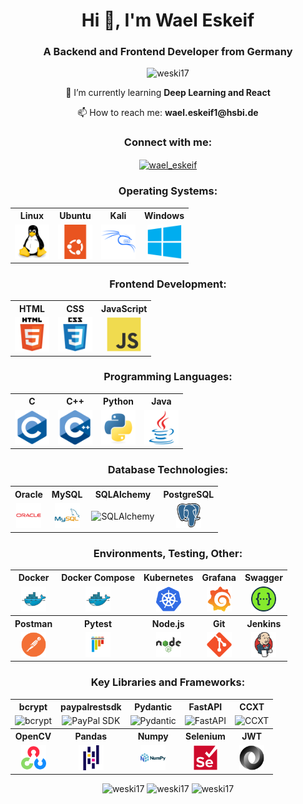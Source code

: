 <h1 align="center">Hi 👋, I'm Wael Eskeif</h1>
<h3 align="center">A Backend and Frontend Developer from Germany</h3>

<p align="center">
  <img src="https://komarev.com/ghpvc/?username=weski17&label=Profile%20views&color=0e75b6&style=flat" alt="weski17" />
</p>

<p align="center">🌱 I’m currently learning <strong>Deep Learning and React</strong></p>

<p align="center">📫 How to reach me: <strong>wael.eskeif1@hsbi.de</strong></p>

<h3 align="center">Connect with me:</h3>
<p align="center">
  <a href="https://instagram.com/wael_eskeif" target="_blank">
    <img align="center" src="https://raw.githubusercontent.com/rahuldkjain/github-profile-readme-generator/master/src/images/icons/Social/instagram.svg" alt="wael_eskeif" height="30" width="40" />
  </a>
</p>

<h3 align="center">Operating Systems:</h3>
<table align="center">
  <tr>
    <th>Linux</th>
    <th>Ubuntu</th>
    <th>Kali</th>
    <th>Windows</th>
  </tr>
  <tr>
    <td align="center"><img src="https://github.com/devicons/devicon/blob/master/icons/linux/linux-original.svg" title="Linux" alt="Linux" width="55" height="55"/></td>
    <td align="center"><img src="https://github.com/devicons/devicon/blob/master/icons/ubuntu/ubuntu-original.svg" title="Ubuntu" alt="Ubuntu" width="55" height="55"/></td>
    <td align="center"><img src="https://github.com/canaleal/devicon/blob/new-icon-kali-linux/icons/kalilinux/kalilinux-original-wordmark.svg" title="Kali Linux" alt="Kali Linux" width="55" height="55"/></td>
    <td align="center"><img src="https://raw.githubusercontent.com/devicons/devicon/master/icons/windows8/windows8-original.svg" title="Windows" alt="Windows" width="55" height="55"/></td>
  </tr>
</table>

<h3 align="center">Frontend Development:</h3>
<table align="center">
  <tr>
    <th>HTML</th>
    <th>CSS</th>
    <th>JavaScript</th>
  </tr>
  <tr>
    <td align="center"><img src="https://raw.githubusercontent.com/devicons/devicon/master/icons/html5/html5-original-wordmark.svg" alt="HTML5" width="55" height="55"/></td>
    <td align="center"><img src="https://raw.githubusercontent.com/devicons/devicon/master/icons/css3/css3-original-wordmark.svg" alt="CSS3" width="55" height="55"/></td>
    <td align="center"><img src="https://raw.githubusercontent.com/devicons/devicon/master/icons/javascript/javascript-original.svg" alt="JavaScript" width="55" height="55"/></td>
  </tr>
</table>

<h3 align="center">Programming Languages:</h3>
<table align="center">
  <tr>
    <th>C</th>
    <th>C++</th>
    <th>Python</th>
    <th>Java</th>
  </tr>
  <tr>
    <td align="center"><img src="https://raw.githubusercontent.com/devicons/devicon/master/icons/c/c-original.svg" alt="C" width="55" height="55"/></td>
    <td align="center"><img src="https://raw.githubusercontent.com/devicons/devicon/master/icons/cplusplus/cplusplus-original.svg" alt="C++" width="55" height="55"/></td>
    <td align="center"><img src="https://raw.githubusercontent.com/devicons/devicon/master/icons/python/python-original.svg" alt="Python" width="55" height="55"/></td>
    <td align="center"><img src="https://raw.githubusercontent.com/devicons/devicon/master/icons/java/java-original.svg" alt="Java" width="55" height="55"/></td>
  </tr>
</table>

<h3 align="center">Database Technologies:</h3>
<table align="center">
  <tr>
    <th>Oracle</th>
    <th>MySQL</th>
    <th>SQLAlchemy</th>
    <th>PostgreSQL</th>
  </tr>
  <tr>
    <td align="center"><img src="https://raw.githubusercontent.com/devicons/devicon/master/icons/oracle/oracle-original.svg" alt="Oracle" width="40" height="40"/></td>
    <td align="center"><img src="https://raw.githubusercontent.com/devicons/devicon/master/icons/mysql/mysql-original-wordmark.svg" alt="MySQL" width="40" height="40"/></td>
    <td align="center"><img src="https://www.sqlalchemy.org/img/sqla_logo.png" alt="SQLAlchemy" width="40" height="40"/></td>
    <td align="center"><img src="https://raw.githubusercontent.com/devicons/devicon/master/icons/postgresql/postgresql-original.svg" alt="PostgreSQL" width="40" height="40"/></td>
  </tr>
</table>

<h3 align="center">Environments, Testing, Other:</h3>
<table align="center">
  <tr>
    <th>Docker</th>
    <th>Docker Compose</th>
    <th>Kubernetes</th>
    <th>Grafana</th>
    <th>Swagger</th>
  </tr>
  <tr>
    <td align="center"><img src="https://raw.githubusercontent.com/devicons/devicon/master/icons/docker/docker-original.svg" alt="Docker" width="40" height="40"/></td>
    <td align="center"><img src="https://raw.githubusercontent.com/devicons/devicon/master/icons/docker/docker-original.svg" alt="Docker Compose" width="40" height="40"/></td>
    <td align="center"><img src="https://raw.githubusercontent.com/devicons/devicon/master/icons/kubernetes/kubernetes-plain.svg" alt="Kubernetes" width="40" height="40"/></td>
    <td align="center"><img src="https://raw.githubusercontent.com/devicons/devicon/master/icons/grafana/grafana-original.svg" alt="Grafana" width="40" height="40"/></td>
    <td align="center"><img src="https://raw.githubusercontent.com/devicons/devicon/master/icons/swagger/swagger-original.svg" alt="Swagger" width="40" height="40"/></td>
  </tr>
  <tr>
    <th>Postman</th>
    <th>Pytest</th>
    <th>Node.js</th>
    <th>Git</th>
    <th>Jenkins</th>
  </tr>
  <tr>
    <td align="center"><img src="https://raw.githubusercontent.com/devicons/devicon/master/icons/postman/postman-original.svg" alt="Postman" width="40" height="40"/></td>
    <td align="center"><img src="https://raw.githubusercontent.com/devicons/devicon/master/icons/pytest/pytest-original.svg" alt="Pytest" width="40" height="40"/></td>
    <td align="center"><img src="https://github.com/devicons/devicon/blob/master/icons/nodejs/nodejs-original-wordmark.svg" alt="Node.js" width="40" height="40"/></td>
    <td align="center"><img src="https://raw.githubusercontent.com/devicons/devicon/master/icons/git/git-original.svg" alt="Git" width="40" height="40"/></td>
    <td align="center"><img src="https://raw.githubusercontent.com/devicons/devicon/master/icons/jenkins/jenkins-original.svg" alt="Jenkins" width="40" height="40"/></td>
  </tr>
</table>

<h3 align="center">Key Libraries and Frameworks:</h3>
<table align="center">
  <tr>
    <th>bcrypt</th>
    <th>paypalrestsdk</th>
    <th>Pydantic</th>
    <th>FastAPI</th>
    <th>CCXT</th>
  </tr>
  <tr>
    <td align="center"><img src="https://cdn-icons-png.flaticon.com/512/3064/3064197.png" alt="bcrypt" width="40" height="40"/></td>
    <td align="center"><img src="https://www.paypalobjects.com/webstatic/icon/pp258.png" alt="PayPal SDK" width="40" height="40"/></td>
    <td align="center"><img src="https://icons.iconarchive.com/icons/papirus-team/papirus-apps/512/python-icon.png" alt="Pydantic" width="40" height="40"/></td>
    <td align="center"><img src="https://fastapi.tiangolo.com/img/logo-margin/logo-teal.png" alt="FastAPI" width="40" height="40"/></td>
    <td align="center"><img src="https://cdn-icons-png.flaticon.com/512/825/825540.png" alt="CCXT" width="40" height="40"/></td>
  </tr>
  <tr>
    <th>OpenCV</th>
    <th>Pandas</th>
    <th>Numpy</th>
    <th>Selenium</th>
    <th>JWT</th>
    
  </tr>
  <tr>
    <td align="center"><img src="https://github.com/devicons/devicon/blob/master/icons/opencv/opencv-original.svg" alt="OpenCV" width="40" height="40"/></td>
    <td align="center"><img src="https://github.com/devicons/devicon/blob/master/icons/pandas/pandas-original.svg" alt="Pandas" width="40" height="40"/></td>
    <td align="center"><img src="https://github.com/devicons/devicon/blob/master/icons/numpy/numpy-original-wordmark.svg" alt="Numpy" width="40" height="40"/></td>
    <td align="center"><img src="https://github.com/devicons/devicon/blob/master/icons/selenium/selenium-original.svg" alt="Selenium" width="40" height="40"/></td>
   <td align="center"><img src="https://github.com/devicons/devicon/blob/master/icons/json/json-original.svg" alt="JSON" width="40" height="40"/></td>

  </tr>
</table>

<div align="center">
  <img src="https://github-readme-stats.vercel.app/api/top-langs?username=weski17&show_icons=true&locale=en&layout=compact" alt="weski17" />
  <img src="https://github-readme-stats.vercel.app/api?username=weski17&show_icons=true&locale=en" alt="weski17" />
  <img src="https://github-readme-streak-stats.herokuapp.com/?user=weski17&" alt="weski17" />
</div>
